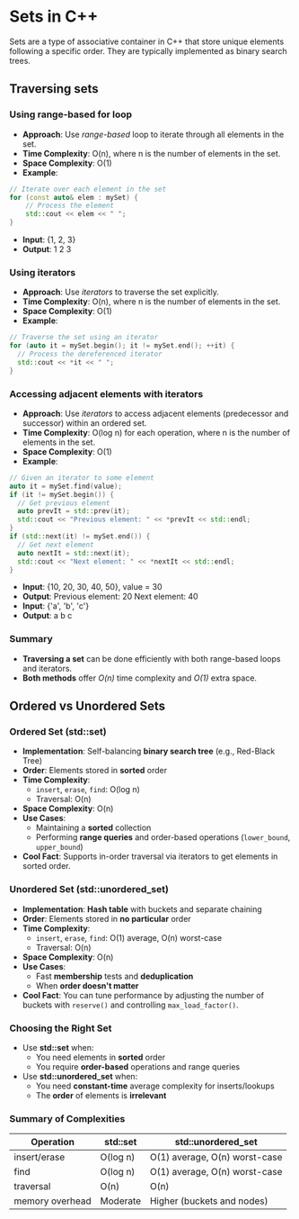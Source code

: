 # Sets in C++

Sets are a type of associative container in C++ that store unique elements following a specific order. They are typically implemented as binary search trees.

## Traversing sets

### Using range-based for loop
- **Approach**: Use *range-based* loop to iterate through all elements in the set.
- **Time Complexity**: O(n), where n is the number of elements in the set.
- **Space Complexity**: O(1)
- **Example**:
```cpp
// Iterate over each element in the set
for (const auto& elem : mySet) {
    // Process the element
    std::cout << elem << " ";
}
```
- **Input**: {1, 2, 3}
- **Output**: 1 2 3

### Using iterators
- **Approach**: Use *iterators* to traverse the set explicitly.
- **Time Complexity**: O(n), where n is the number of elements in the set.
- **Space Complexity**: O(1)
- **Example**:
```cpp
// Traverse the set using an iterator
for (auto it = mySet.begin(); it != mySet.end(); ++it) {
  // Process the dereferenced iterator
  std::cout << *it << " ";
}
```

### Accessing adjacent elements with iterators
- **Approach**: Use *iterators* to access adjacent elements (predecessor and successor) within an ordered set.
- **Time Complexity**: O(log n) for each operation, where n is the number of elements in the set.
- **Space Complexity**: O(1)
- **Example**:
```cpp
// Given an iterator to some element
auto it = mySet.find(value);
if (it != mySet.begin()) {
  // Get previous element
  auto prevIt = std::prev(it);
  std::cout << "Previous element: " << *prevIt << std::endl;
}
if (std::next(it) != mySet.end()) {
  // Get next element
  auto nextIt = std::next(it);
  std::cout << "Next element: " << *nextIt << std::endl;
}
```
- **Input**: {10, 20, 30, 40, 50}, value = 30
- **Output**: Previous element: 20
       Next element: 40
- **Input**: {'a', 'b', 'c'}
- **Output**: a b c

### Summary
- **Traversing a set** can be done efficiently with both range-based loops and iterators.
- **Both methods** offer *O(n)* time complexity and *O(1)* extra space.

## Ordered vs Unordered Sets

### Ordered Set (std::set)
- **Implementation**: Self-balancing **binary search tree** (e.g., Red-Black Tree)
- **Order**: Elements stored in **sorted** order
- **Time Complexity**:
  - `insert`, `erase`, `find`: O(log n)
  - Traversal: O(n)
- **Space Complexity**: O(n)
- **Use Cases**:
  - Maintaining a **sorted** collection
  - Performing **range queries** and order-based operations (`lower_bound`, `upper_bound`)
- **Cool Fact**: Supports in-order traversal via iterators to get elements in sorted order.

### Unordered Set (std::unordered_set)
- **Implementation**: **Hash table** with buckets and separate chaining
- **Order**: Elements stored in **no particular** order
- **Time Complexity**:
  - `insert`, `erase`, `find`: O(1) average, O(n) worst-case
  - Traversal: O(n)
- **Space Complexity**: O(n)
- **Use Cases**:
  - Fast **membership** tests and **deduplication**
  - When **order doesn't matter**
- **Cool Fact**: You can tune performance by adjusting the number of buckets with `reserve()` and controlling `max_load_factor()`.

### Choosing the Right Set
- Use **std::set** when:
  - You need elements in **sorted** order
  - You require **order-based** operations and range queries
- Use **std::unordered_set** when:
  - You need **constant-time** average complexity for inserts/lookups
  - The **order** of elements is **irrelevant**

### Summary of Complexities
| Operation       | std::set    | std::unordered_set           |
|-----------------|-------------|------------------------------|
| insert/erase    | O(log n)    | O(1) average, O(n) worst-case|
| find            | O(log n)    | O(1) average, O(n) worst-case|
| traversal       | O(n)        | O(n)                         |
| memory overhead | Moderate    | Higher (buckets and nodes)   |